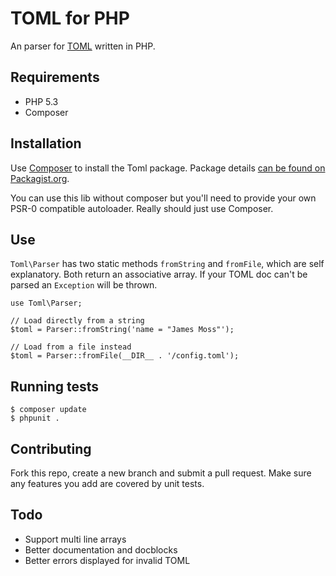 # TOML for PHP

An parser for [TOML](https://github.com/mojombo/toml) written in PHP.

## Requirements

- PHP 5.3
- Composer

## Installation

Use [Composer](http://getcomposer.org/) to install the Toml package. Package details [can be found on Packagist.org](https://packagist.org/packages/jamesmoss/toml).

You can use this lib without composer but you'll need to provide your own PSR-0 compatible autoloader. Really should just use Composer.

## Use

`Toml\Parser` has two static methods `fromString` and `fromFile`, which are self explanatory. Both return an associative array. If your TOML doc can't be parsed an `Exception` will be thrown.

    use Toml\Parser;
    
    // Load directly from a string
    $toml = Parser::fromString('name = "James Moss"');
    
    // Load from a file instead
    $toml = Parser::fromFile(__DIR__ . '/config.toml');
    
## Running tests

    $ composer update
    $ phpunit .

## Contributing

Fork this repo, create a new branch and submit a pull request. Make sure any features you add are covered by unit tests.  
   
## Todo

- Support multi line arrays
- Better documentation and docblocks
- Better errors displayed for invalid TOML